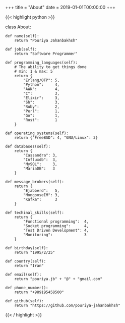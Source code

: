 +++
title = "About"
date  = 2019-01-01T00:00:00
+++

{{< highlight python >}}

class About:

    def name(self):
        return "Pouriya Jahanbakhsh"

    def job(self):
        return "Software Programmer"

    def programming_languages(self):
        # The ability to get things done
        # min: 1 & max: 5
        return {
            "Erlang/OTP": 5,
            "Python":     4,
            "AWK":        4,
            "C":          3,
            "Elixir":     3,
            "Sh":         3,
            "Ruby":       2,
            "Perl":       1,
            "Go":         1,
            "Rust":       1
        }

    def operating_systems(self):
        return {"FreeBSD": 4, "GNU/Linux": 3}

    def databases(self):
        return {
            "Cassandra": 3,
            "Influxdb":  3,
            "MySQL":     3,
            "MariaDB":   3
        }

    def message_brokers(self):
        return {
            "Ejabberd":   5,
            "MongooseIM": 3,
            "Kafka":      3
        }

    def techinal_skills(self):
        return {
            "Functional programming":  4,
            "Socket programming":      4,
            "Test Driven Development": 4,
            "Monitoring":              3
        }

    def birthday(self):
        return "1995/2/25"

    def country(self):
        return "Iran"

    def email(self):
        return "pouriya.jb" + "@" + "gmail.com"

    def phone_number():
        return "+989195458500"

    def github(self):
        return "https://github.com/pouriya-jahanbakhsh"

{{< / highlight >}}


